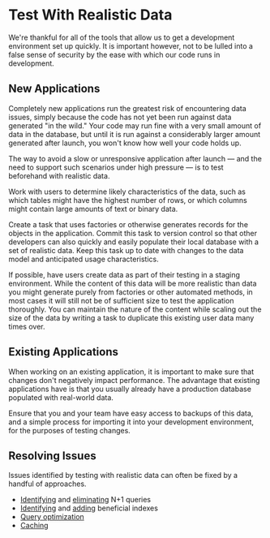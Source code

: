 # Test With Realistic Data

We're thankful for all of the tools that allow us to get a development environment set up quickly. It is important however, not to be lulled into a false sense of security by the ease with which our code runs in development.

## New Applications

Completely new applications run the greatest risk of encountering data issues, simply because the code has not yet been run against data generated "in the wild." Your code may run fine with a very small amount of data in the database, but until it is run against a considerably larger amount generated after launch, you won't know how well your code holds up.

The way to avoid a slow or unresponsive application after launch — and the need to support such scenarios under high pressure — is to test beforehand with realistic data.

Work with users to determine likely characteristics of the data, such as which tables might have the highest number of rows, or which columns might contain large amounts of text or binary data.

Create a task that uses factories or otherwise generates records for the objects in the application. Commit this task to version control so that other developers can also quickly and easily populate their local database with a set of realistic data. Keep this task up to date with changes to the data model and anticipated usage characteristics.

If possible, have users create data as part of their testing in a staging environment. While the content of this data will be more realistic than data you might generate purely from factories or other automated methods, in most cases it will still not be of sufficient size to test the application thoroughly. You can maintain the nature of the content while scaling out the size of the data by writing a task to duplicate this existing user data many times over.

## Existing Applications

When working on an existing application, it is important to make sure that changes don't negatively impact performance. The advantage that existing applications have is that you usually already have a production database populated with real-world data.

Ensure that you and your team have easy access to backups of this data, and a simple process for importing it into your development environment, for the purposes of testing changes.

## Resolving Issues

Issues identified by testing with realistic data can often be fixed by a handful of approaches.

- [Identifying][bullet] and [eliminating][eager-loading] N+1 queries
- [Identifying][explain] and [adding][migrations] beneficial indexes
- [Query optimization][query-optimization]
- [Caching][caching]

[bullet]: https://github.com/flyerhzm/bullet
[eager-loading]: http://guides.rubyonrails.org/active_record_querying.html#eager-loading-associations
[explain]: https://www.foraker.com/blog/examining-slow-queries-with-explain-analyze
[migrations]: http://api.rubyonrails.org/classes/ActiveRecord/Migration.html
[query-optimization]: https://www.amazon.com/PostgreSQL-High-Performance-Gregory-Smith/dp/184951030X
[caching]: http://guides.rubyonrails.org/caching_with_rails.html
